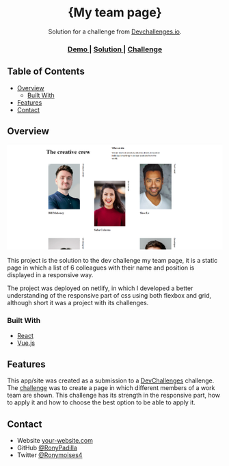 
<h1 align="center">{My team page}</h1>

<div align="center">
   Solution for a challenge from  <a href="http://devchallenges.io" target="_blank">Devchallenges.io</a>.
</div>

<div align="center">
  <h3>
    <a href="https://github.com/RonyPadilla/Team-page">
      Demo
    </a>
    <span> | </span>
    <a href="https://cheerful-khapse-d90717.netlify.app/">
      Solution
    </a>
    <span> | </span>
    <a href="https://devchallenges.io/challenges/hhmesazsqgKXrTkYkt0U">
      Challenge
    </a>
  </h3>
</div>

<!-- TABLE OF CONTENTS -->

## Table of Contents

- [Overview](#overview)
  - [Built With](#built-with)
- [Features](#features)
- [Contact](#contact)

<!-- OVERVIEW -->

## Overview

![screenshot](https://github.com/RonyPadilla/Team-page/blob/main/img/My-team-page.png?raw=true)

This project is the solution to the dev challenge my team page, it is a static page in which a list of 6 colleagues with their name and position is displayed in a responsive way.

The project was deployed on netlify, in which I developed a better understanding of the responsive part of css using both flexbox and grid, although short it was a project with its challenges.

### Built With


- [React](https://reactjs.org/)
- [Vue.js](https://vuejs.org/)

## Features

This app/site was created as a submission to a [DevChallenges](https://devchallenges.io/challenges) challenge. The [challenge](https://devchallenges.io/challenges/hhmesazsqgKXrTkYkt0U) was to create a page in which different members of a work team are shown. This challenge has its strength in the responsive part, how to apply it and how to choose the best option to be able to apply it.

## Contact

- Website [your-website.com](https://{your-web-site-link})
- GitHub [@RonyPadilla](https://github.com/RonyPadilla)
- Twitter [@Ronymoises4](https://twitter.com/Ronymoises4)
